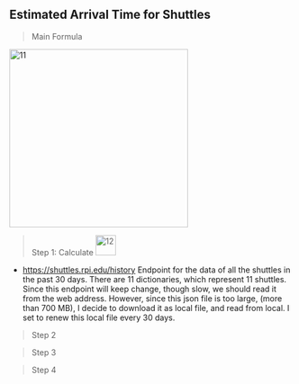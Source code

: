 ## Estimated Arrival Time for Shuttles

>Main Formula 
<img width="317" alt="11" src="https://user-images.githubusercontent.com/42976354/54885140-768f5a80-4e4f-11e9-811d-b71baef45394.PNG">

> Step 1: Calculate <img width="36" alt="12" src="https://user-images.githubusercontent.com/42976354/54885184-eef61b80-4e4f-11e9-9801-d43986881ee6.PNG">
- https://shuttles.rpi.edu/history Endpoint for the data of all the shuttles in the past 30 days. There are 11 dictionaries, which represent 11 shuttles. Since this endpoint will keep change, though slow, we should read it from the web address. However, since this json file is too large, (more than 700 MB), I decide to download it as local file, and read from local. I set to renew this local file every 30 days. 




> Step 2


> Step 3

> Step 4
